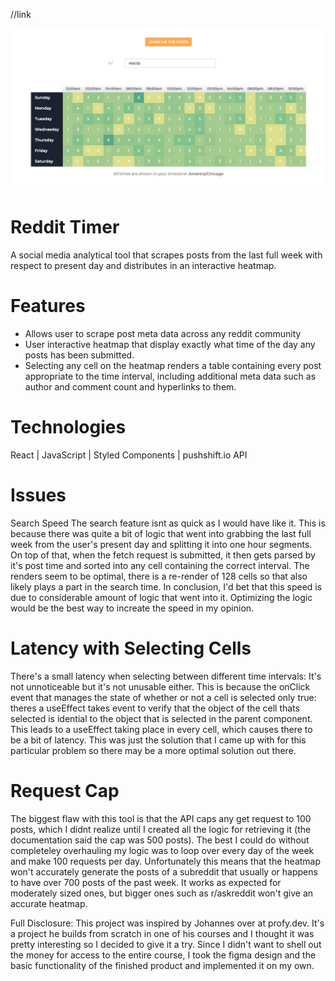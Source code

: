 //link

![Alt text](./resources/snapshot.jpg)

# Reddit Timer
A social media analytical tool that scrapes posts from the last full week with respect to present day and distributes in an interactive heatmap.

# Features

- Allows user to scrape post meta data across any reddit community
- User interactive heatmap that display exactly what time of the day any posts has been submitted.
- Selecting any cell on the heatmap renders a table containing every post appropriate to the time interval, including additional meta data such as author and comment count and hyperlinks to them.

# Technologies
React | JavaScript | Styled Components | pushshift.io API

# Issues
Search Speed
The search feature isnt as quick as I would have like it. This is because there was quite a bit of logic that went into grabbing the last full week from the user's present day and splitting it into one hour segments. On top of that, when the fetch request is submitted, it then gets parsed by it's post time and sorted into any cell containing the correct interval. The renders seem to be optimal, there is a re-render of 128 cells so that also likely plays a part in the search time. In conclusion, I'd bet that this speed is due to considerable amount of logic that went into it. Optimizing the logic would be the best way to increate the speed in my opinion.

# Latency with Selecting Cells
There's a small latency when selecting between different time intervals: It's not unnoticeable but it's not unusable either. This is because the onClick event that manages the state of whether or not a cell is selected only true: theres a useEffect takes event to verify that the object of the cell thats selected is idential to the object that is selected in the parent component. This leads to a useEffect taking place in every cell, which causes there to be a bit of latency. This was just the solution that I came up with for this particular problem so there may be a more optimal solution out there.

# Request Cap
The biggest flaw with this tool is that the API caps any get request to 100 posts, which I didnt realize until I created all the logic for retrieving it (the documentation said the cap was 500 posts). The best I could do without completeley overhauling my logic was to loop over every day of the week and make 100 requests per day. Unfortunately this means that the heatmap won't accurately generate the posts of a subreddit that usually or happens to have over 700 posts of the past week. It works as expected for moderately sized ones, but bigger ones such as r/askreddit won't give an accurate heatmap.

Full Disclosure: This project was inspired by Johannes over at profy.dev. It's a project he builds from scratch in one of his courses and I thought it was pretty interesting so I decided to give it a try. Since I didn't want to shell out the money for access to the entire course, I took the figma design and the basic functionality of the finished product and implemented it on my own.
